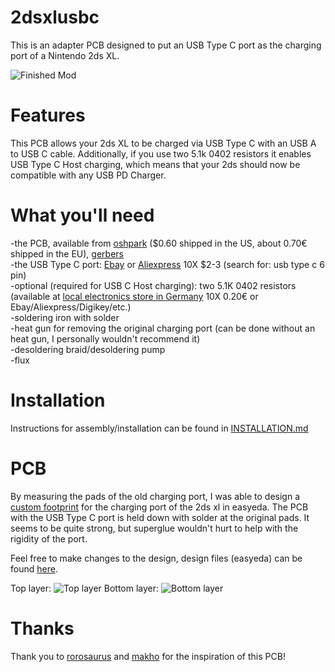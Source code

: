 # 2dsxlusbc

This is an adapter PCB designed to put an USB Type C port as the charging port of a Nintendo 2ds XL.  

![Finished Mod](https://github.com/Refuhr/2dsxlusbc/blob/main/images/port-in-shell.jpg)

# Features

This PCB allows your 2ds XL to be charged via USB Type C with an USB A to USB C cable. Additionally, if you use two 5.1k 0402 resistors it enables USB Type C Host charging, which means that your 2ds should now be compatible with any USB PD Charger.

# What you'll need

-the PCB, available from [oshpark](https://oshpark.com/shared_projects/KSdF5ITT) ($0.60 shipped in the US, about 0.70€ shipped in the EU), [gerbers](https://github.com/Refuhr/2dsxlusbc/blob/main/Gerber_PCB_2dsxlusbc_V4.zip)  
-the USB Type C port: [Ebay](https://www.ebay.com/itm/153460023680) or [Aliexpress](https://www.aliexpress.com/item/4000857925361.html) 10X $2-3 (search for: usb type c 6 pin)  
-optional (required for USB C Host charging): two 5.1K 0402 resistors (available at [local electronics store in Germany](https://www.conrad.de/de/p/tru-components-tc-0402wgf5101tce203-dickschicht-widerstand-5-1-k-smd-0402-0-063-w-1-100-ppm-c-1-st-tape-cut-1585197.html) 10X 0.20€ or Ebay/Aliexpress/Digikey/etc.)  
-soldering iron with solder  
-heat gun for removing the original charging port (can be done without an heat gun, I personally wouldn't recommend it)  
-desoldering braid/desoldering pump  
-flux  

# Installation

Instructions for assembly/installation can be found in [INSTALLATION.md](https://github.com/Refuhr/2dsxlusbc/blob/main/INSTALLATION.md)  

# PCB

By measuring the pads of the old charging port, I was able to design a [custom footprint](https://easyeda.com/component/d013406ddfa94d40b684a1f854966128) for the charging port of the 2ds xl in easyeda. The PCB with the USB Type C port is held down with solder at the original pads. It seems to be quite strong, but superglue wouldn't hurt to help with the rigidity of the port.  

Feel free to make changes to the design, design files (easyeda) can be found [here](https://github.com/Refuhr/2dsxlusbc/tree/main/design%20files).

Top layer:
![Top layer](https://github.com/Refuhr/2dsxlusbc/blob/main/images/top.png)
Bottom layer:
![Bottom layer](https://github.com/Refuhr/2dsxlusbc/blob/main/images/bottom.png)

# Thanks

Thank you to [rorosaurus](https://github.com/rorosaurus/3ds-xl-usb-c) and [makho](https://github.com/makhowastaken/3DS_C) for the inspiration of this PCB!
